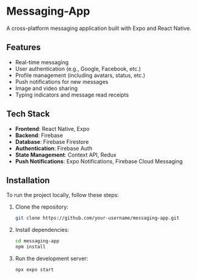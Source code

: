 # Messaging-App

A cross-platform messaging application built with Expo and React Native.

## Features

- Real-time messaging
- User authentication (e.g., Google, Facebook, etc.)
- Profile management (including avatars, status, etc.)
- Push notifications for new messages
- Image and video sharing
- Typing indicators and message read receipts

## Tech Stack

- **Frontend**: React Native, Expo
- **Backend**: Firebase
- **Database**: Firebase Firestore
- **Authentication**: Firebase Auth
- **State Management**: Context API, Redux
- **Push Notifications**: Expo Notifications, Firebase Cloud Messaging

## Installation

To run the project locally, follow these steps:

1. Clone the repository:

   ```bash
   git clone https://github.com/your-username/messaging-app.git

   ```

2. Install dependencies:

   ```bash
   cd messaging-app
   npm install
   ```

3. Run the development server:
   ```bash
   npx expo start
   ```
